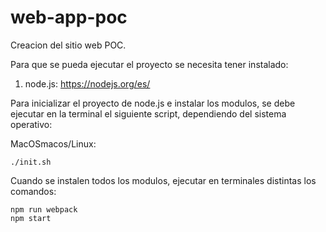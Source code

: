 # web-app-poc

Creacion del sitio web POC.

Para que se pueda ejecutar el proyecto se necesita tener instalado:
1. node.js: https://nodejs.org/es/

Para inicializar el proyecto de node.js e instalar los modulos, se debe 
ejecutar en la terminal el siguiente script, dependiendo del sistema operativo:

MacOSmacos/Linux:
```
./init.sh
```

Cuando se instalen todos los modulos, ejecutar en terminales distintas 
los comandos:

```
npm run webpack
npm start
```
